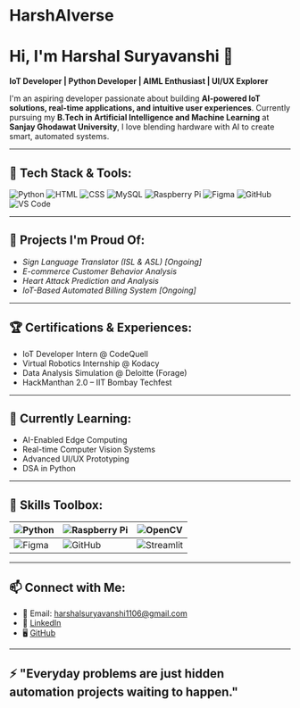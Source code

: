 # HarshAlverse

# Hi, I'm Harshal Suryavanshi 👋

**IoT Developer | Python Developer | AIML Enthusiast | UI/UX Explorer**

I'm an aspiring developer passionate about building **AI-powered IoT solutions, real-time applications, and intuitive user experiences**. Currently pursuing my **B.Tech in Artificial Intelligence and Machine Learning** at **Sanjay Ghodawat University**, I love blending hardware with AI to create smart, automated systems.

---

## 🚀 Tech Stack & Tools:
![Python](https://img.shields.io/badge/Python-3670A0?style=for-the-badge&logo=python&logoColor=white)
![HTML](https://img.shields.io/badge/HTML-E34F26?style=for-the-badge&logo=html5&logoColor=white)
![CSS](https://img.shields.io/badge/CSS-1572B6?style=for-the-badge&logo=css3&logoColor=white)
![MySQL](https://img.shields.io/badge/MySQL-00000F?style=for-the-badge&logo=mysql&logoColor=white)
![Raspberry Pi](https://img.shields.io/badge/Raspberry%20Pi-C51A4A?style=for-the-badge&logo=raspberrypi&logoColor=white)
![Figma](https://img.shields.io/badge/Figma-F24E1E?style=for-the-badge&logo=figma&logoColor=white)
![GitHub](https://img.shields.io/badge/GitHub-181717?style=for-the-badge&logo=github&logoColor=white)
![VS Code](https://img.shields.io/badge/VS%20Code-007ACC?style=for-the-badge&logo=visual-studio-code&logoColor=white)

---

## 🔧 Projects I'm Proud Of:
- *Sign Language Translator (ISL & ASL) [Ongoing]*
- *E-commerce Customer Behavior Analysis*
- *Heart Attack Prediction and Analysis*
- *IoT-Based Automated Billing System [Ongoing]*

---

## 🏆 Certifications & Experiences:
- IoT Developer Intern @ CodeQuell
- Virtual Robotics Internship @ Kodacy
- Data Analysis Simulation @ Deloitte (Forage)
- HackManthan 2.0 – IIT Bombay Techfest

---

## 🌱 Currently Learning:
- AI-Enabled Edge Computing
- Real-time Computer Vision Systems
- Advanced UI/UX Prototyping
- DSA in Python

---

## 🧰 Skills Toolbox:
| ![Python](https://img.shields.io/badge/-Python-black?style=flat-square&logo=python) | ![Raspberry Pi](https://img.shields.io/badge/-RaspberryPi-C51A4A?style=flat-square&logo=raspberrypi) | ![OpenCV](https://img.shields.io/badge/-OpenCV-5C3EE8?style=flat-square&logo=opencv) |
|---|---|---|
| ![Figma](https://img.shields.io/badge/-Figma-black?style=flat-square&logo=figma) | ![GitHub](https://img.shields.io/badge/-GitHub-181717?style=flat-square&logo=github) | ![Streamlit](https://img.shields.io/badge/-Streamlit-FF4B4B?style=flat-square&logo=streamlit) |

---

## 📫 Connect with Me:
- 📧 Email: harshalsuryavanshi1106@gmail.com
- 💼 [LinkedIn](http://www.linkedin.com/in/harshal-suryavanshi-developer)
- 🖥 [GitHub](https://github.com/HarshAIverse)

---

## ⚡ "Everyday problems are just hidden automation projects waiting to happen."
